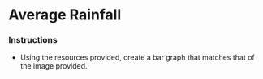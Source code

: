 # Average Rainfall

### Instructions

* Using the resources provided, create a bar graph that matches that of the image provided.
